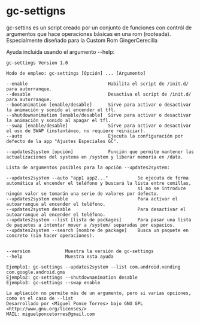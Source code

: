 gc-settigns
==========

gc-settins es un script creado por un conjunto de funciones con contról de argumentos que hace operaciones básicas en una rom (rooteada). Especialmente diseñado para la Custom Rom GingerCerecilla


Ayuda incluida usando el argumento --help:

	gc-settings Version 1.0

    Modo de empleo: gc-settings [Opción] ... [Argumento] 

    --enable                              Habilita el script de /init.d/ para autorranque.
    --desable                             Desactiva el script de /init.d/ para autorranque.
    --bootanimation [enable/desable]      Sirve para activar o desactivar la animación y sonido al encender el tfl.
    --shutdownanimation [enable/desable]  Sirve para activar o desactivar la animación y sonido al apagar el tfl.
    --swap [enable/desable]               Sirve para activar o desactivar el uso de SWAP (instantáneo, no requiere reiniciar).
    --auto                                Ejecuta la configuración por defecto de la app "Ajustes Especiales GC".

    --updates2system [opción]             Función que permite mantener las actualizaciones del systema en /system y liberar memoria en /data.

    Lista de argumentos posibles para la opción --updates2system:

    --updates2system --auto "app1 app2..."           Se ejecuta de forma automática al encender el teléfono y buscará la lista entre comillas,
                                                     si no se introduce ningún valor se tomarán una serie de valores por defecto.
    --updates2system enable                          Para activar el autoarranque al encender el teléfono.
    --updates2system desable                         Para desactivar el autoarranque al encender el teléfono.
    --updates2system --list [lista de packages]      Para pasar una lista de paquetes a intentar mover a /system/ separadas por espacios.
    --updates2system --search [nombre de package]    Busca un paquete en concreto (sin hacer operaciones).
	

    --version             Muestra la versión de gc-settings
    --help                Muestra esta ayuda

    Ejemplo1: gc-settings --updates2system --list com.android.vending com.google.android.gms
    Ejemplo2: gc-settings --shutdownanimation desable
    Ejemplo3: gc-settings --swap enable

    La apliación no permite más de un argumento, pero si varias opciones, como en el caso de --list
    Desarrollado por <Miguel Ponce Torres> bajo GNU GPL <http://www.gnu.org/licenses/>
    MAIL: miguelponcetorres@gmail.com
